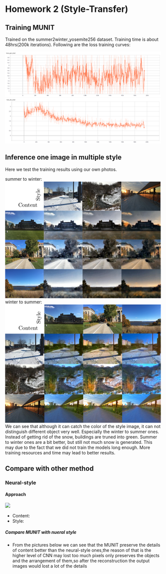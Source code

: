 # Homework 2 (Style-Transfer) 
## Training MUNIT
Trained on the summer2winter_yosemite256 dataset. Training time is about 48hrs(200k iterations). Following are the loss training curves:

![](loss_gen_total.png)
![](loss_dis_total.png)
## Inference one image in multiple style
Here we test the training results using our own photos.

summer to winter:  
![](summer2winter.png)  
winter to summer:  
![](winter2summer.png)  
We can see that although it can catch the color of the style image, it can not distinguish different object very well. Especially the winter to summer ones. Instead of getting rid of the snow, buildings are truned into green. Summer to winter ones are a bit better, but still not much snow is generated. This may due to the fact that we did not train the models long enough. More training resources and time may lead to better results.
## Compare with other method
### Neural-style
#### Approach
![](https://i.imgur.com/SGk7Hwg.png)

- Content: 
- Style: 

##### Compare MUNIT with nueral style
-  From the pictures below we can see that the MUNIT preserve the details of content better than the neural-style ones,the reason of that is the higher level of CNN may lost too much pixels only preserves the objects and the arrangement of them,so after the reconstruction the output images would lost a lot of the details
